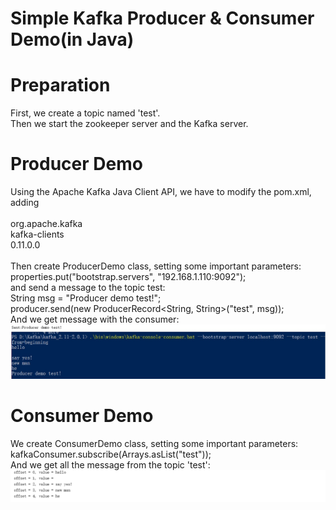 # Simple Kafka Producer & Consumer Demo(in Java)
# Preparation 
First, we create a topic named 'test'.  
Then we start the zookeeper server and the Kafka server.
# Producer Demo
Using the Apache Kafka Java Client API, we have to modify the pom.xml, adding  
 <dependency>  
      <groupId>org.apache.kafka</groupId>  
      <artifactId>kafka-clients</artifactId>  
      <version>0.11.0.0</version>  
  </dependency>  
Then create ProducerDemo class, setting some important parameters:   
properties.put("bootstrap.servers", "192.168.1.110:9092");    
and send a message to the topic test:  
String msg = "Producer demo test!";  
producer.send(new ProducerRecord<String, String>("test", msg));  
And we get message with the consumer:  
![Image 1](/Homework3/pics/ptest.jpg)
# Consumer Demo
We create ConsumerDemo class, setting some important parameters:  
kafkaConsumer.subscribe(Arrays.asList("test"));  
And we get all the message from the topic 'test':  
![Image 1](/Homework3/pics/ctest.jpg)
